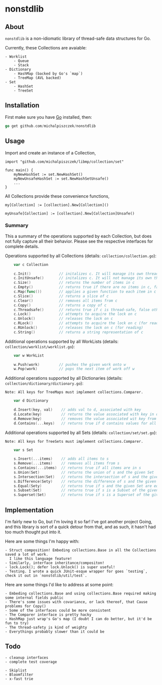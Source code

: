 # nonstdlib

## About

`nonstdlib` is a non-idiomatic library of thread-safe data structures for Go. 

Currently, these Collections are avaiable:
    
    - Worklist 
        - Queue 
        - Stack
    - Dictionary
        - HashMap (backed by Go's `map`)
        - TreeMap (AVL backed)
    - Set
        - HashSet 
        - TreeSet
       

## Installation

First make sure you have [Go](http://golang.org) installed, then:

```go
go get github.com/michalpiszczek/nonstdlib
```

## Usage

Import and create an instance of a Collection,

```golang
import "github.com/michalpiszczek/libmp/collection/set"

func main() {
    myNewHashSet := set.NewHashSet()
    myNewUnsafeHashSet := set.NewHashSetUnsafe()
    ...
}
```

All Collections provide these convenience functions,

```
my[Collection] := [collection].New[Collection]() 

myUnsafe[Collection] := [collection].New[Collection]Unsafe()
```

### Summary

This a summary of the operations supported by each Collection, but does not fully capture all their behavior. Please see the respective interfaces for complete details.

Operations supported by all Collections (details: `collection/collection.go`):

```go
    var c Collection
    
    c.Init()             // initalizes c. It will manage its own thread-safety
    c.InitUnsafe()       // initalizes c. It will not manage its own thread-safety
    c.Size()             // returns the number of items in c
    c.Empty()            // returns true if there are no items in c, false otherwise
    c.Map(func())        // applies a given function to each item in c
    c.Slice()            // returns a slice of c
    c.Clear()            // removes all items from c
    c.Copy()             // returns a copy of c
    c.Threadsafe()       // returns true if c is thread-safe, false otherwise
    c.Lock()             // attempts to acquire the lock on c
    c.Unlock()           // releases the lock on c
    c.RLock()            // attempts to acquire the lock on c (for reading)
    c.RUnlock()          // releases the lock on c (for reading)
    c.String()           // returns a string representation of c
```

Additional operations supported by all WorkLists (details: `collection/worklist/worklist.go`):

```go 
    var w WorkList
    
    w.Push(work)         // pushes the given work onto w
    w.Pop(work)          // pops the next item of work off w
```

Additional operations supported by all Dictionaries (details: `collection/dictionary/dictionary.go`):

    Note: All keys for TreeMaps must implement collections.Comparer.

```go 
    var d Dictionary
    
    d.Insert(key, val)    // adds val to d, associated with key
    d.Locate(key)         // returns the value associated with key in d
    d.Remove(key)         // removes the value associated wit key from d
    d.Contains(...keys)   // returns true if d contains values for all keys
```

Additional operations supported by all Sets (details: `collection/set/set.go`):

    Note: All keys for TreeSets must implement collections.Comparer.

```go 
    var s Set
    
    s.Insert(...items)    // adds all items to s
    s.Remove(...items)    // removes all items from s
    s.Contains(...items)  // returns true if all items are in s
    s.Union(Set)          // returns the union of s and the given Set
    s.Intersection(Set)   // returns the intersection of s and the given Set
    s.Difference(Sety)    // returns the difference of s and the given Set
    s.Equal(Sety)         // returns true if s and the given Set are equal, false otherwise
    s.Subset(Set)         // returns true if s is a Subset of the given Set, false otherwise
    s.Superset(Set)       // returns true if s is a Superset of the given Set, false otherwise

```
## Implementation

I'm fairly new to Go, but I'm loving it so far! I've got another project Going, and this library is sort of a quick detour from that, and as such, it hasn't had too much thought put into it. 

Here are some things I'm happy with:

    - Struct composition! Embeding collections.Base in all the Collections saved a lot of work. 
      I like this language feature!
    - Similarly, interface inheritance/compositon! 
    - lock.Lock(); defer lock.Unlock() is super useful!
    - Testing. I wrote a quick JUnit-esque wrapper for goes `testing`, check it out in `nonstdlib/util/test`.

Here are some things I'd like to address at some point:
    
    - Embeding collections.Base and using collections.Base required making some internal fields public
    - There's some issues with covariance, or lack thereof, that Cause problems for Copy()
    - Some of the interfaces could be more consistent
    - The Comparer interface is pretty hacky
    - HashMap just wrap's Go's map (I doubt I can do better, but it'd be fun to try)
    - The thread-safety is kind of weighty
    - Everythings probably slower than it could be

## Todo
    - cleanup interfaces
    - complete test coverage
    
    - Skiplist
    - Bloomfilter
    - x-fast trie


